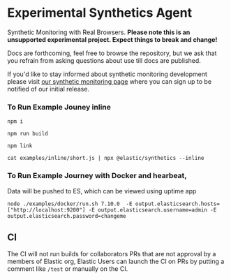 # Experimental Synthetics Agent

Synthetic Monitoring with Real Browsers.
**Please note this is an unsupported experimental project. Expect things to break and change!** 

Docs are forthcoming, feel free to browse the repository, but we ask that you refrain from asking questions about use till docs
are published.

If you'd like to stay informed about synthetic monitoring development please visit [our synthetic monitoring page](https://www.elastic.co/what-is/synthetic-monitoring) where you can sign up to be notified of our initial release.

### To Run Example Jouney inline

`npm i`

`npm run build`

`npm link`

`cat examples/inline/short.js | npx @elastic/synthetics --inline`

### To Run Example Journey with Docker and hearbeat, 
Data will be pushed to ES, which can be viewed using uptime app

`node ./examples/docker/run.sh 7.10.0  -E output.elasticsearch.hosts=["http://localhost:9200"] -E output.elasticsearch.username=admin -E output.elasticsearch.password=changeme`

## CI

The CI will not run builds for collaborators PRs that are not approval by a members of Elastic org,
Elastic Users can launch the CI on PRs by putting a comment like `/test` or manually on the CI.
